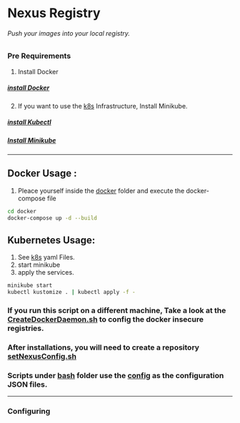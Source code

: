# Nexus Registry

###### Push your images into your local registry.

### Pre Requirements

1. Install Docker

##### [install Docker](/requirements/installDocker.sh)

2. If you want to use the [k8s](./k8s/) Infrastructure, Install Minikube.

##### [install Kubectl](/requirements/installKubectl.sh)
##### [Install Minikube](/requirements/installMinikube.sh)

---


## Docker Usage :

1. Pleace yourself inside the [docker](/docker/) folder and execute the docker-compose file

```sh
cd docker
docker-compose up -d --build
```

## Kubernetes Usage:

1. See [k8s](/k8s/) yaml Files.
2. start minikube
3. apply the services.

```sh
minikube start
kubectl kustomize . | kubectl apply -f -
```

### If you run this script on a different machine, Take a look at the [CreateDockerDaemon.sh](./03-createDockerDeamon.sh) to config the docker insecure registries.

### After installations, you will need to create a repository [setNexusConfig.sh](./bash/setNexusConfg.sh)

### Scripts under [bash](/bash/) folder use the [config](/config/) as the configuration JSON files.

---

### Configuring 